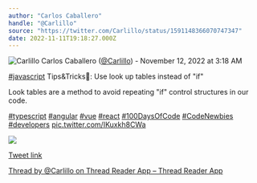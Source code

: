 ```yaml
---
author: "Carlos Caballero"
handle: "@Carlillo"
source: "https://twitter.com/Carlillo/status/1591148366070747347"
date: 2022-11-11T19:18:27.000Z
---
```


![Carlillo](https://pbs.twimg.com/profile_images/1519684231378653184/jtNtUlUQ_normal.jpg)
Carlos Caballero ([@Carlillo](https://twitter.com/Carlillo)) - November 12, 2022 at 3:18 AM

[#javascript](https://twitter.com/hashtag/javascript) Tips&Tricks🐸: Use look up tables instead of "if"

Look tables are a method to avoid repeating "if" control structures in our code.

[#typescript](https://twitter.com/hashtag/typescript) [#angular](https://twitter.com/hashtag/angular) [#vue](https://twitter.com/hashtag/vue) [#react](https://twitter.com/hashtag/react) [#100DaysOfCode](https://twitter.com/hashtag/100DaysOfCode) [#CodeNewbies](https://twitter.com/hashtag/CodeNewbies) [#developers](https://twitter.com/hashtag/developers) [pic.twitter.com/IKuxkh8CWa](https://twitter.com/Carlillo/status/1591148366070747347/photo/1)

![](https://pbs.twimg.com/media/FhTlAQ7XEAcg5y-.jpg)

[Tweet link](https://twitter.com/Carlillo/status/1591148366070747347)

[Thread by @Carlillo on Thread Reader App – Thread Reader App](https://threadreaderapp.com/thread/1591148366070747347.html)
